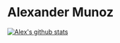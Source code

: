 # Alexander Munoz
[![Alex's github stats](https://github-readme-stats.vercel.app/api?username=AlexMunoz905&count_private=true)](https://github.com/AlexMunoz905/github-readme-stats)
